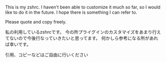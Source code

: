 This is my zshrc.
I haven't been able to customize it much so far, so I would like to do it in the future.
I hope there is something I can refer to.

Please quote and copy freely.


私の利用しているzshrcです。
今の所プライグインのカスタマイズをあまり行えてないので今後行なっていきたいと思ってます。
何かしら参考になる所があれば幸いです。

引用、コピーなどはご自由に行いください

